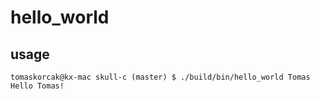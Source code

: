 # hello_world

## usage

```
tomaskorcak@kx-mac skull-c (master) $ ./build/bin/hello_world Tomas
Hello Tomas!
```
